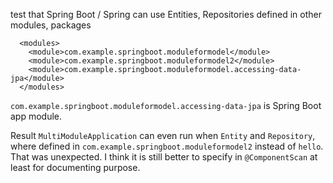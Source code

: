 
test that Spring Boot / Spring can use Entities, Repositories defined in other modules, packages

	  <modules>
	  	<module>com.example.springboot.moduleformodel</module>
	  	<module>com.example.springboot.moduleformodel2</module>
	  	<module>com.example.springboot.moduleformodel.accessing-data-jpa</module>
	  </modules>


`com.example.springboot.moduleformodel.accessing-data-jpa` is Spring Boot app module. 

Result `MultiModuleApplication` can even run when `Entity` and `Repository`,
where defined in `com.example.springboot.moduleformodel2` instead of `hello`.
That was unexpected. I think it is still better to specify in `@ComponentScan` at least for documenting purpose.

